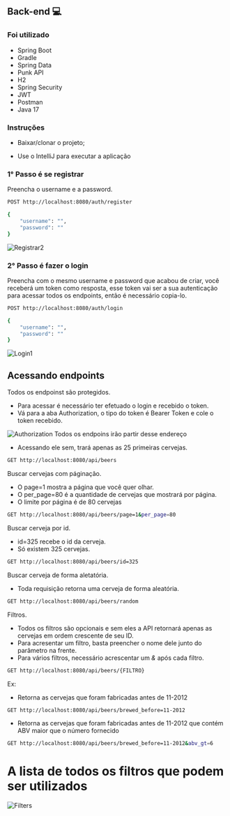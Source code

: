 ## Back-end 💻

### Foi utilizado
- Spring Boot
- Gradle
- Spring Data
- Punk API
- H2
- Spring Security
- JWT
- Postman
- Java 17
### Instruções

- Baixar/clonar o projeto;

- Use o IntelliJ para executar a aplicação

### 1° Passo é se registrar
Preencha o username e a password.
```sh
POST http://localhost:8080/auth/register
```
```sh
{
    "username": "",
    "password": ""
}
```

![Registrar2](https://user-images.githubusercontent.com/95763551/270189521-d379d8f5-a40e-4ee6-a279-8c38dbcdc9c2.jpg)


### 2° Passo é fazer o login
Preencha com o mesmo username e password que acabou de criar, você receberá um token como resposta, esse token vai ser a sua autenticação para acessar todos os endpoints, então é necessário copia-lo.
```sh
POST http://localhost:8080/auth/login
```
```sh
{
    "username": "",
    "password": ""
}
```
![Login1](https://user-images.githubusercontent.com/95763551/270189871-cdb11b3d-c8d3-4bae-bde8-8b7eaa3a460a.jpg)

## Acessando endpoints
Todos os endpoinst são protegidos.
- Para acessar é necessário ter efetuado o login e recebido o token.
- Vá para a aba Authorization, o tipo do token é Bearer Token e cole o token recebido.
  
![Authorization](https://user-images.githubusercontent.com/95763551/270491055-a0d9f808-11d9-49a1-8769-f29a90a5fb48.jpg)
Todos os endpoins irão partir desse endereço
- Acessando ele sem, trará apenas as 25 primeiras cervejas.
```sh
GET http://localhost:8080/api/beers
```
Buscar cervejas com páginação.
- O page=1 mostra a página que você quer olhar.
- O per_page=80 é a quantidade de cervejas que mostrará por página.
- O limite por página é de 80 cervejas
```sh
GET http://localhost:8080/api/beers/page=1&per_page=80
```
Buscar cerveja por id.
- id=325 recebe o id da cerveja.
- Só existem 325 cervejas.
```sh
GET http://localhost:8080/api/beers/id=325
```

Buscar cerveja de forma aletatória.
- Toda requisição retorna uma cerveja de forma aleatória.
```sh
GET http://localhost:8080/api/beers/random
```

Filtros.
- Todos os filtros são opcionais e sem eles a API retornará apenas as cervejas em ordem crescente de seu ID.
- Para acresentar um filtro, basta preencher o nome dele junto do parâmetro na frente.
- Para vários filtros, necessário acrescentar um _&_ após cada filtro.
```sh
GET http://localhost:8080/api/beers/{FILTRO}
```
Ex:
- Retorna as cervejas que foram fabricadas antes de 11-2012
```sh
GET http://localhost:8080/api/beers/brewed_before=11-2012
```
- Retorna as cervejas que foram fabricadas antes de 11-2012 que contém ABV maior que o número fornecido
```sh
GET http://localhost:8080/api/beers/brewed_before=11-2012&abv_gt=6
```
# A lista de todos os filtros que podem ser utilizados
![Filters](https://user-images.githubusercontent.com/95763551/270489629-d0c04d17-5c15-4d14-b5ca-7c7f9468c48a.jpg)


